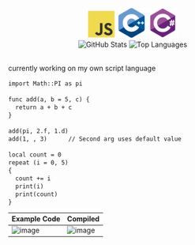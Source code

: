 <div align="center">
  <img src="https://github.com/devicons/devicon/blob/master/icons/javascript/javascript-original.svg" width=55 height=55> 
  <img src="https://github.com/devicons/devicon/blob/master/icons/cplusplus/cplusplus-original.svg" width=60 height=60> 
  <img src="https://github.com/devicons/devicon/blob/master/icons/csharp/csharp-original.svg" width=60 height=60>
  <br>
  <img decoding="async" loading="lazy" align="center" alt="GitHub Stats" src="https://github-readme-stats-navy-two-40.vercel.app/api?username=PlayboyPrime&theme=dark&show_icons=true&custom_title=Github%20Stats&hide_rank=true&include_all_commits=true&line_height=28" />
  <img decoding="async" loading="lazy" align="center" alt="Top Languages" src="https://github-readme-stats-navy-two-40.vercel.app/api/top-langs?username=PlayboyPrime&theme=dark&show_icons=true&custom_title=Top%20Languages&layout=donut&line_height=28&exclude_repo=GTAV-Decompiled-Scripts" />
</div>
<br>

currently working on my own script language
```
import Math::PI as pi

func add(a, b = 5, c) {
  return a + b + c
}

add(pi, 2.f, 1.d)
add(1, , 3)      // Second arg uses default value

local count = 0
repeat (i = 0, 5)
{
  count += i
  print(i)
  print(count)
}
```

Example Code | Compiled
-------------|---------
![image](https://github.com/user-attachments/assets/f4cc2e51-b76f-4b0b-aeb1-059a41f1fecf) | ![image](https://github.com/user-attachments/assets/4b69ba1f-2397-4ad7-910d-ed57c78d9fde)


